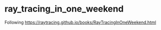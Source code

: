# ray_tracing_in_one_weekend

Following https://raytracing.github.io/books/RayTracingInOneWeekend.html
